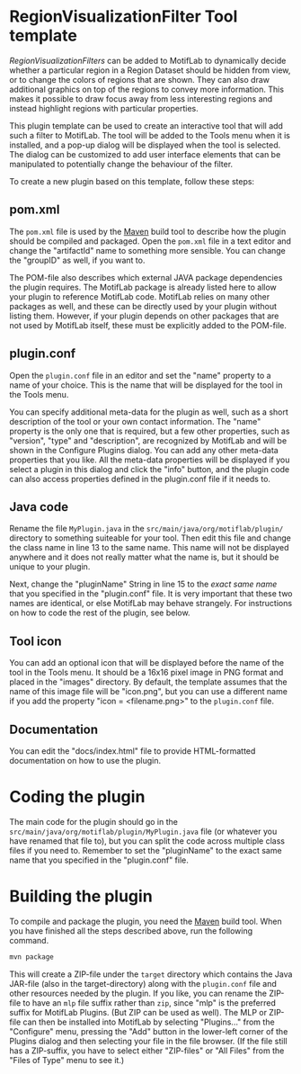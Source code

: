 # RegionVisualizationFilter Tool template

*RegionVisualizationFilters* can be added to MotifLab to dynamically decide whether a particular region in a Region Dataset should be hidden from view, or to change the colors of regions that are shown. They can also draw additional graphics on top of the regions to convey more information. This makes it possible to draw focus away from less interesting regions and instead highlight regions with particular properties.   

This plugin template can be used to create an interactive tool that will add such a filter to MotifLab. 
The tool will be added to the Tools menu when it is installed, and a pop-up dialog will be displayed when the tool is selected.
The dialog can be customized to add user interface elements that can be manipulated to potentially change the behaviour of the filter.

To create a new plugin based on this template, follow these steps:

## pom.xml
The `pom.xml` file is used by the [Maven](https://maven.apache.org/) build tool to describe how the plugin should be compiled and packaged.
Open the `pom.xml` file in a text editor and change the "artifactId" name to something more sensible. You can change the "groupID" as well, if you want to.

The POM-file also describes which external JAVA package dependencies the plugin requires. The MotifLab package is already listed here to allow your plugin to reference MotifLab code.
MotifLab relies on many other packages as well, and these can be directly used by your plugin without listing them. 
However, if your plugin depends on other packages that are not used by MotifLab itself, these must be explicitly added to the POM-file.

## plugin.conf
Open the `plugin.conf` file in an editor and set the "name" property to a name of your choice. This is the name that will be displayed for the tool in the Tools menu.

You can specify additional meta-data for the plugin as well, such as a short description of the tool or your own contact information.
The "name" property is the only one that is required, but a few other properties, such as "version", "type" and "description", are recognized by MotifLab and will be
shown in the Configure Plugins dialog. You can add any other meta-data properties that you like.
All the meta-data properties will be displayed if you select a plugin in this dialog and click the "info" button, and the plugin code can also access properties defined in the plugin.conf file if it needs to.

## Java code
Rename the file `MyPlugin.java` in the `src/main/java/org/motiflab/plugin/` directory to something suiteable for your tool. Then edit this file and change the class name in line 13 to the same name.
This name will not be displayed anywhere and it does not really matter what the name is, but it should be unique to your plugin.

Next, change the "pluginName" String in line 15 to the *exact same name* that you specified in the "plugin.conf" file. It is very important that these two names are identical, or else MotifLab may behave strangely.
For instructions on how to code the rest of the plugin, see below.

## Tool icon
You can add an optional icon that will be displayed before the name of the tool in the Tools menu. It should be a 16x16 pixel image in PNG format and placed in the "images" directory.
By default, the template assumes that the name of this image file will be "icon.png", but you can use a different name if you add the property "icon = <filename.png>"  to the `plugin.conf` file.

## Documentation
You can edit the "docs/index.html" file to provide HTML-formatted documentation on how to use the plugin.

# Coding the plugin
The main code for the plugin should go in the `src/main/java/org/motiflab/plugin/MyPlugin.java` file (or whatever you have renamed that file to), but you can split the code across multiple class files if you need to. 
Remember to set the "pluginName" to the exact same name that you specified in the "plugin.conf" file.

# Building the plugin
To compile and package the plugin, you need the [Maven](https://maven.apache.org/) build tool. When you have finished all the steps described above, run the following command.

```bash
mvn package
```

This will create a ZIP-file under the `target` directory which contains the Java JAR-file (also in the target-directory) along with the `plugin.conf` file and other resources needed by the plugin.
If you like, you can rename the ZIP-file to have an `mlp` file suffix rather than `zip`, since "mlp" is the preferred suffix for MotifLab Plugins. (But ZIP can be used as well).
The MLP or ZIP-file can then be installed into MotifLab by selecting "Plugins..." from the "Configure" menu, pressing the "Add" button in the lower-left corner of the Plugins dialog and then selecting your file in the file browser. (If the file still has a ZIP-suffix, you have to select either "ZIP-files" or "All Files" from the "Files of Type" menu to see it.)

